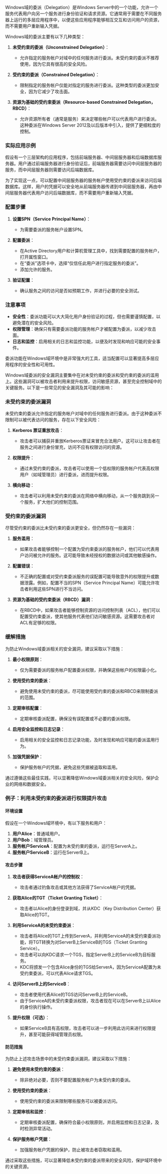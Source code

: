 Windows域的委派（Delegation）是Windows Server中的一个功能，允许一个服务代表用户向另一个服务进行身份验证和请求资源。它通常用于需要在不同服务器上运行的多层应用程序中，以便这些应用程序能够相互交互和访问用户的资源，而不需要用户重新输入凭据。

Windows域的委派主要有以下几种类型：

1. **未受约束的委派（Unconstrained Delegation）**：
   - 允许指定的服务帐户对域中的任何服务进行委派。未受约束的委派不推荐使用，因为它具有很高的安全风险。

2. **受约束的委派（Constrained Delegation）**：
   - 限制指定的服务帐户仅能对指定的服务进行委派。这种类型的委派更加安全，因为它减少了攻击面。

3. **资源为基础的受约束委派（Resource-based Constrained Delegation，RBCD）**：
   - 允许资源所有者（通常是服务）来决定哪些帐户可以代表用户进行委派。这种委派在Windows Server 2012及以后版本中引入，提供了更细粒度的控制。

### 实际应用示例

假设有一个三层架构的应用程序，包括前端服务器、中间层服务器和后端数据库服务器。用户通过前端服务器进行身份验证后，前端服务器需要访问中间层服务器的服务，而中间层服务器则需要访问后端数据库。

为了实现这一点，可以配置中间层服务器的服务帐户使用受约束的委派来访问后端数据库。这样，用户的凭据可以安全地从前端服务器传递到中间层服务器，再由中间层服务器代表用户访问后端数据库，而不需要用户重新输入凭据。

### 配置步骤

1. **设置SPN（Service Principal Name）**：
   - 为需要委派的服务帐户设置SPN。

2. **配置委派**：
   - 在Active Directory用户和计算机管理工具中，找到需要配置的服务帐户，打开属性窗口。
   - 在“委派”选项卡中，选择“仅信任此用户进行指定服务的委派”。
   - 添加允许的服务。

3. **验证配置**：
   - 确认服务之间的访问是否如预期工作，并进行必要的安全测试。

### 注意事项

- **安全性**：委派功能可以大大简化用户身份验证的过程，但也需要谨慎配置，以避免潜在的安全风险。
- **权限管理**：确保只有需要委派功能的服务帐户才被配置为委派，以减少攻击面。
- **日志和监控**：启用相关的日志和监控功能，以便及时发现和响应可能的安全事件。

委派功能在Windows域环境中是非常强大的工具，适当配置可以显著提高多层应用程序的安全性和可用性。

Windows域委派的安全漏洞主要集中在对未受约束的委派和受约束的委派的滥用上。这些漏洞可以被攻击者利用来提升权限，访问敏感资源，甚至完全控制域中的关键服务。以下是一些常见的安全漏洞及其可能的影响：

### 未受约束的委派漏洞

未受约束的委派允许指定的服务帐户对域中的任何服务进行委派。由于这种委派不限制可以被代表访问的服务，存在以下安全风险：

1. **Kerberos 票证重放攻击**：
   - 攻击者可以捕获并重放Kerberos票证来冒充合法用户。这可以让攻击者在服务之间进行身份冒充，访问不应有权限访问的资源。

2. **权限提升**：
   - 通过未受约束的委派，攻击者可以使用一个低权限的服务帐户代表高权限用户（如域管理员）进行委派，进而提升权限。

3. **横向移动**：
   - 攻击者可以利用未受约束的委派在网络中横向移动，从一个服务跳到另一个服务，扩大他们的控制范围。

### 受约束的委派漏洞

尽管受约束的委派比未受约束的委派更安全，但仍然存在一些漏洞：

1. **服务滥用**：
   - 如果攻击者能够控制一个配置为受约束委派的服务帐户，他们可以代表用户访问被允许的服务。这可能导致未经授权的数据访问或其他敏感操作。

2. **配置错误**：
   - 不正确的配置或对受约束委派服务的误配置可能导致意外的权限提升或数据泄露。例如，配置不当的SPN（Service Principal Name）可能允许攻击者利用这些SPN进行不当访问。

3. **资源为基础的受约束委派（RBCD）漏洞**：
   - 在RBCD中，如果攻击者能够控制资源的访问控制列表（ACL），他们可以配置受约束委派，使其他服务代表他们访问敏感资源。这需要攻击者对ACL有足够的权限。

### 缓解措施

为防止Windows域委派相关的安全漏洞，建议采取以下措施：

1. **最小权限原则**：
   - 仅为需要委派的服务帐户配置委派权限，并确保这些帐户的权限最小化。

2. **使用受约束的委派**：
   - 避免使用未受约束的委派，尽可能使用受约束的委派和RBCD来限制委派的范围。

3. **定期审核配置**：
   - 定期审核委派配置，确保没有误配置或不必要的委派权限。

4. **启用安全监控和日志记录**：
   - 启用相关的安全监控和日志记录功能，及时发现和响应可能的委派滥用行为。

5. **加强凭据保护**：
   - 保护服务帐户的凭据，避免这些凭据被盗取和滥用。

通过遵循这些最佳实践，可以显著降低Windows域委派相关的安全风险，保护企业的网络和数据安全。

### 例子：利用未受约束的委派进行权限提升攻击

#### 环境设置

假设在一个Windows域环境中，有以下服务和用户：

1. **用户Alice**：普通域用户。
2. **用户Bob**：域管理员。
3. **服务帐户ServiceA**：配置为未受约束的委派，运行在ServerA上。
4. **服务帐户ServiceB**：运行在ServerB上。

#### 攻击步骤

1. **攻击者获得ServiceA帐户的控制权**：
   - 攻击者通过钓鱼攻击或其他方法获得了ServiceA帐户的凭据。

2. **获取Alice的TGT（Ticket Granting Ticket）**：
   - 攻击者以Alice的身份登录到域，并从KDC（Key Distribution Center）获取Alice的TGT。

3. **利用ServiceA的未受约束委派**：
   - 攻击者将Alice的TGT上传到ServerA，并利用ServiceA的未受约束委派功能，将TGT转换为对ServerB上ServiceB的TGS（Ticket Granting Service）。
   - 攻击者可以向KDC请求一个TGS，指定ServerB上的ServiceB为目标服务。
   - KDC将颁发一个包含Alice身份的TGS给ServerA，因为ServiceA配置为未受约束委派，可以代表Alice请求TGS。

4. **访问ServerB上的ServiceB**：
   - 攻击者使用代表Alice的TGS访问ServerB上的ServiceB。
   - 由于ServiceA的未受约束委派权限，攻击者现在可以在ServerB上以Alice的身份执行操作。

5. **提升权限（可选）**：
   - 如果ServiceB具有高权限，攻击者可以进一步利用此访问来进行权限提升，甚至可能获得域管理员权限。

#### 防范措施

为防止上述攻击场景中的未受约束委派漏洞，建议采取以下措施：

1. **避免使用未受约束的委派**：
   - 除非绝对必要，否则不要配置服务帐户为未受约束的委派。

2. **使用受约束的委派**：
   - 使用受约束的委派来限制哪些服务可以被委派访问。

3. **定期审核和监控**：
   - 定期审核委派配置，确保符合最小权限原则，并启用监控和日志记录，及时检测异常活动。

4. **保护服务帐户凭据**：
   - 加强服务帐户凭据的保护，防止被攻击者窃取和滥用。

通过采取这些措施，可以显著降低未受约束的委派带来的安全风险，保护域环境中的关键资源。